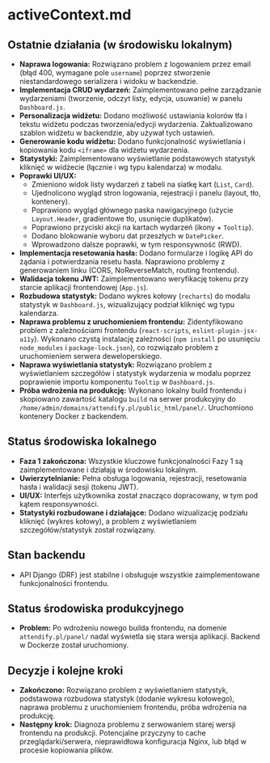# activeContext.md

## Ostatnie działania (w środowisku lokalnym)
- **Naprawa logowania:** Rozwiązano problem z logowaniem przez email (błąd 400, wymagane pole `username`) poprzez stworzenie niestandardowego serializera i widoku w backendzie.
- **Implementacja CRUD wydarzeń:** Zaimplementowano pełne zarządzanie wydarzeniami (tworzenie, odczyt listy, edycja, usuwanie) w panelu `Dashboard.js`.
- **Personalizacja widżetu:** Dodano możliwość ustawiania kolorów tła i tekstu widżetu podczas tworzenia/edycji wydarzenia. Zaktualizowano szablon widżetu w backendzie, aby używał tych ustawień.
- **Generowanie kodu widżetu:** Dodano funkcjonalność wyświetlania i kopiowania kodu `<iframe>` dla widżetu wydarzenia.
- **Statystyki:** Zaimplementowano wyświetlanie podstawowych statystyk kliknięć w widżecie (łącznie i wg typu kalendarza) w modalu.
- **Poprawki UI/UX:**
    - Zmieniono widok listy wydarzeń z tabeli na siatkę kart (`List`, `Card`).
    - Ujednolicono wygląd stron logowania, rejestracji i panelu (layout, tło, kontenery).
    - Poprawiono wygląd głównego paska nawigacyjnego (użycie `Layout.Header`, gradientowe tło, usunięcie duplikatów).
    - Poprawiono przyciski akcji na kartach wydarzeń (ikony + `Tooltip`).
    - Dodano blokowanie wyboru dat przeszłych w `DatePicker`.
    - Wprowadzono dalsze poprawki, w tym responsywność (RWD).
- **Implementacja resetowania hasła:** Dodano formularze i logikę API do żądania i potwierdzania resetu hasła. Naprawiono problemy z generowaniem linku (CORS, NoReverseMatch, routing frontendu).
- **Walidacja tokenu JWT:** Zaimplementowano weryfikację tokenu przy starcie aplikacji frontendowej (`App.js`).
- **Rozbudowa statystyk:** Dodano wykres kołowy (`recharts`) do modalu statystyk w `Dashboard.js`, wizualizujący podział kliknięć wg typu kalendarza.
- **Naprawa problemu z uruchomieniem frontendu:** Zidentyfikowano problem z zależnościami frontendu (`react-scripts`, `eslint-plugin-jsx-a11y`). Wykonano czystą instalację zależności (`npm install` po usunięciu `node_modules` i `package-lock.json`), co rozwiązało problem z uruchomieniem serwera deweloperskiego.
- **Naprawa wyświetlania statystyk:** Rozwiązano problem z wyświetlaniem szczegółów i statystyk wydarzenia w modalu poprzez poprawienie importu komponentu `Tooltip` w `Dashboard.js`.
- **Próba wdrożenia na produkcję:** Wykonano lokalny build frontendu i skopiowano zawartość katalogu `build` na serwer produkcyjny do `/home/admin/domains/attendify.pl/public_html/panel/`. Uruchomiono kontenery Docker z backendem.

## Status środowiska lokalnego
- **Faza 1 zakończona:** Wszystkie kluczowe funkcjonalności Fazy 1 są zaimplementowane i działają w środowisku lokalnym.
- **Uwierzytelnianie:** Pełna obsługa logowania, rejestracji, resetowania hasła i walidacji sesji (tokenu JWT).
- **UI/UX:** Interfejs użytkownika został znacząco dopracowany, w tym pod kątem responsywności.
- **Statystyki rozbudowane i działające:** Dodano wizualizację podziału kliknięć (wykres kołowy), a problem z wyświetlaniem szczegółów/statystyk został rozwiązany.

## Stan backendu
- API Django (DRF) jest stabilne i obsługuje wszystkie zaimplementowane funkcjonalności frontendu.

## Status środowiska produkcyjnego
- **Problem:** Po wdrożeniu nowego builda frontendu, na domenie `attendify.pl/panel/` nadal wyświetla się stara wersja aplikacji. Backend w Dockerze został uruchomiony.

## Decyzje i kolejne kroki
- **Zakończono:** Rozwiązano problem z wyświetlaniem statystyk, podstawowa rozbudowa statystyk (dodanie wykresu kołowego), naprawa problemu z uruchomieniem frontendu, próba wdrożenia na produkcję.
- **Następny krok:** Diagnoza problemu z serwowaniem starej wersji frontendu na produkcji. Potencjalne przyczyny to cache przeglądarki/serwera, nieprawidłowa konfiguracja Nginx, lub błąd w procesie kopiowania plików.
